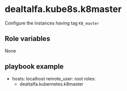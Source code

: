 # dealtalfa.kube8s.k8master
 
 Configure the instances having tag `K8_master`

## Role variables

None

## playbook example

- hosts: localhost
  remote_user: root
  roles:
    - dealtalfa.kubernetes.k8master